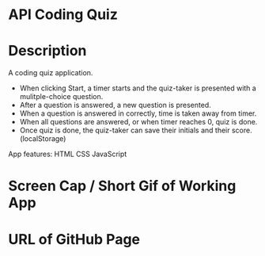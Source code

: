 # API Coding Quiz #

# Description # 
A coding quiz application. 
- When clicking Start, a timer starts and the quiz-taker is presented with a mulitple-choice question.
- After a question is answered, a new question is presented.
- When a question is answered in correctly, time is taken away from timer.
- When all questions are answered, or when timer reaches 0, quiz is done.
- Once quiz is done, the quiz-taker can save their initials and their score. (localStorage)

App features:
HTML
CSS
JavaScript

# Screen Cap / Short Gif of Working App #

# URL of GitHub Page #

